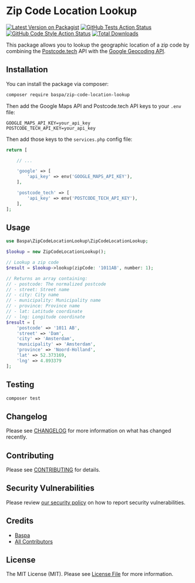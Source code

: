 # Zip Code Location Lookup

[![Latest Version on Packagist](https://img.shields.io/packagist/v/baspa/zip-code-location-lookup.svg?style=flat-square)](https://packagist.org/packages/baspa/zip-code-location-lookup)
[![GitHub Tests Action Status](https://img.shields.io/github/actions/workflow/status/baspa/zip-code-location-lookup/run-tests.yml?branch=main&label=tests&style=flat-square)](https://github.com/baspa/zip-code-location-lookup/actions?query=workflow%3Arun-tests+branch%3Amain)
[![GitHub Code Style Action Status](https://img.shields.io/github/actions/workflow/status/baspa/zip-code-location-lookup/fix-php-code-style-issues.yml?branch=main&label=code%20style&style=flat-square)](https://github.com/baspa/zip-code-location-lookup/actions?query=workflow%3A"Fix+PHP+code+style+issues"+branch%3Amain)
[![Total Downloads](https://img.shields.io/packagist/dt/baspa/zip-code-location-lookup.svg?style=flat-square)](https://packagist.org/packages/baspa/zip-code-location-lookup)

This package allows you to lookup the geographic location of a zip code by combining the [Postcode.tech](https://postcode.tech/) API with the [Google Geocoding API](https://developers.google.com/maps/documentation/geocoding/overview).

## Installation

You can install the package via composer:

```bash
composer require baspa/zip-code-location-lookup
```

Then add the Google Maps API and Postcode.tech API keys to your `.env` file:

```
GOOGLE_MAPS_API_KEY=your_api_key
POSTCODE_TECH_API_KEY=your_api_key
```

Then add those keys to the `services.php` config file:

```php
return [

    // ...

    'google' => [
        'api_key' => env('GOOGLE_MAPS_API_KEY'),
    ],

    'postcode_tech' => [
        'api_key' => env('POSTCODE_TECH_API_KEY'),
    ],
];
```

## Usage

```php
use Baspa\ZipCodeLocationLookup\ZipCodeLocationLookup;

$lookup = new ZipCodeLocationLookup();

// Lookup a zip code
$result = $lookup->lookup(zipCode: '1011AB', number: 1);

// Returns an array containing:
// - postcode: The normalized postcode
// - street: Street name
// - city: City name
// - municipality: Municipality name
// - province: Province name
// - lat: Latitude coordinate
// - lng: Longitude coordinate
$result = [
    'postcode' => '1011 AB',
    'street' => 'Dam',
    'city' => 'Amsterdam',
    'municipality' => 'Amsterdam',
    'province' => 'Noord-Holland',
    'lat' => 52.373169,
    'lng' => 4.893379
];
```

## Testing

```bash
composer test
```

## Changelog

Please see [CHANGELOG](CHANGELOG.md) for more information on what has changed recently.

## Contributing

Please see [CONTRIBUTING](CONTRIBUTING.md) for details.

## Security Vulnerabilities

Please review [our security policy](../../security/policy) on how to report security vulnerabilities.

## Credits

-   [Baspa](https://github.com/Baspa)
-   [All Contributors](../../contributors)

## License

The MIT License (MIT). Please see [License File](LICENSE.md) for more information.
